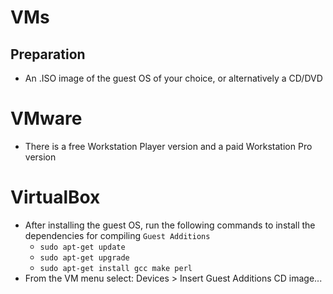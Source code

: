 # VMs  

## Preparation  
- An .ISO image of the guest OS of your choice, or alternatively a CD/DVD

# VMware     
- There is a free Workstation Player version and a paid Workstation Pro version

# VirtualBox   
- After installing the guest OS, run the following commands to install the dependencies for compiling `Guest Additions`   
  - `sudo apt-get update`   
  - `sudo apt-get upgrade`   
  - `sudo apt-get install gcc make perl`   
- From the VM menu select: Devices > Insert Guest Additions CD image...     


